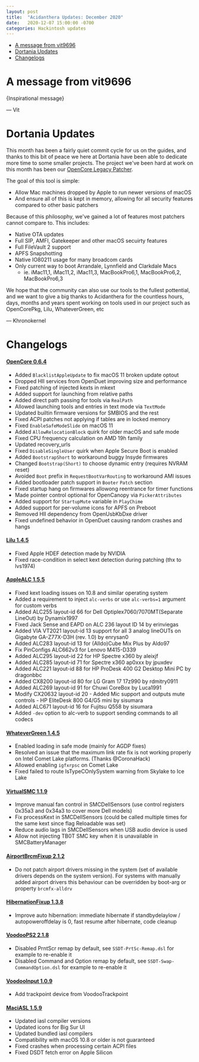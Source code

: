 ```yaml
---
layout: post
title:  "Acidanthera Updates: December 2020"
date:   2020-12-07 15:00:00 -0700
categories: Hackintosh updates
---
```


* [A message from vit9696](#a-message-from-vit9696)
* [Dortania Updates](#dortania-updates)
* [Changelogs](#changelogs)

# A message from vit9696

{Inspirational message}

— Vit

# Dortania Updates

This month has been a fairly quiet commit cycle for us on the guides, and thanks to this bit of peace we here at Dortania have been able to dedicate more time to some smaller projects. The project we've been hard at work on this month has been our [OpenCore Legacy Patcher](https://github.com/dortania/Opencore-Legacy-Patcher). 

The goal of this tool is simple:

* Allow Mac machines dropped by Apple to run newer versions of macOS
* And ensure all of this is kept in memory, allowing for all security features compared to other basic patchers

Because of this philosophy, we've gained a lot of features most patchers cannot compare to. This includes:

* Native OTA updates
* Full SIP, AMFI, Gatekeeper and other macOS secuirty features
* Full FileVault 2 support
* APFS Snapshotting
* Native IO80211 usage for many broadcom cards
* Only current way to boot Arrandale, Lynnfield and Clarkdale Macs
  * ie. iMac11,1, iMac11,2, iMac11,3, MacBookPro6,1, MacBookPro6,2, MacBookPro6,3
 
We hope that the community can also use our tools to the fullest pottential, and we want to give a big thanks to Acidanthera for the countless hours, days, months and years spent working on tools used in our project such as OpenCorePkg, Lilu, WhateverGreen, etc 

— Khronokernel

# Changelogs

#### [OpenCore 0.6.4](https://github.com/acidanthera/OpenCorePkg/releases)

- Added `BlacklistAppleUpdate` to fix macOS 11 broken update optout
- Dropped HII services from OpenDuet improving size and performance
- Fixed patching of injected kexts in mkext
- Added support for launching from relative paths
- Added direct path passing for tools via `RealPath`
- Allowed launching tools and entries in text mode via `TextMode`
- Updated builtin firmware versions for SMBIOS and the rest
- Fixed ACPI patches not applying if tables are in locked memory
- Fixed `EnableSafeModeSlide` on macOS 11
- Added `AllowRelocationBlock` quirk for older macOS and safe mode
- Fixed CPU frequency calculation on AMD 19h family
- Updated recovery_urls
- Fixed `DisableSingleUser` quirk when Apple Secure Boot is enabled
- Added `BootstrapShort` to workaround buggy Insyde firmwares
- Changed `Bootstrap(Short)` to choose dynamic entry (requires NVRAM reset)
- Avoided `Boot` prefix in `RequestBootVarRouting` to workaround AMI issues
- Added bootloader patch support in `Booter` `Patch` section
- Fixed startup hang on firmwares allowong reentrance for timer functions
- Made pointer control optional for OpenCanopy via `PickerAttributes`
- Added support for `StartupMute` variable in `PlayChime`
- Added support for per-volume icons for APFS on Preboot
- Removed HII dependency from OpenUsbKbDxe driver
- Fixed undefined behavior in OpenDuet causing random crashes and hangs

#### [Lilu 1.4.5](https://github.com/acidanthera/Lilu/releases)

- Fixed Apple HDEF detection made by NVIDIA
- Fixed race-condition in select kext detection during patching (thx to lvs1974)

#### [AppleALC 1.5.5](https://github.com/acidanthera/AppleALC/releases)

- Fixed kext loading issues on 10.8 and similar operating system
- Added a requirement to inject `alc-verbs` or use `alc-verbs=1` argument for custom verbs
- Added ALC255 layout-id 66 for Dell Optiplex7060/7070MT(Separate LineOut) by Dynamix1997
- Fixed Jack Sense and EAPD on ALC 236 layout ID 14 by erinviegas
- Added VIA VT2021 layout-id 13 support for all 3 analog lineOUTs on Gigabyte GA-Z77X-D3H (rev. 1.0) by enrysan0
- Added ALC283 layout-id 13 for (Alldo)Cube Mix Plus by Aldo97
- Fix PinConfigs ALC662v3 for Lenovo M415-D339
- Added ALC295 layout-id 22 for HP Spectre x360 by aleixjf
- Added ALC285 layout-id 71 for Spectre x360 ap0xxx by jpuxdev
- Added ALC221 layout-id 88 for HP ProDesk 400 G2 Desktop Mini PC by dragonbbc
- Added CX8200 layout-id 80 for LG Gram 17 17z990 by rdmitry0911
- Added ALC269 layout-id 91 for Chuwi CoreBox by Luca1991
- Modify CX20632 layout-id 20 - Added Mic support and outputs mute controls - HP EliteDesk 800 G4/G5 mini by sisumara
- Added ALC671 layout-id 16 for Fujitsu Q558 by sisumara
- Added `-dev` option to alc-verb to support sending commands to all codecs

#### [WhateverGreen 1.4.5](https://github.com/acidanthera/WhateverGreen/releases)

- Enabled loading in safe mode (mainly for AGDP fixes)
- Resolved an issue that the maximum link rate fix is not working properly on Intel Comet Lake platforms. (Thanks @CoronaHack)
- Allowed enabling `igfxrpsc` on Comet Lake
- Fixed failed to route IsTypeCOnlySystem warning from Skylake to Ice Lake

#### [VirtualSMC 1.1.9](https://github.com/acidanthera/VirtualSMC/releases)

- Improve manual fan control in SMCDellSensors (use control registers 0x35a3 and 0x34a3 to cover more Dell models)
- Fix processKext in SMCDellSensors (could be called multiple times for the same kext since flag Reloadable was set)
- Reduce audio lags in SMCDellSensors when USB audio device is used
- Allow not injecting TB0T SMC key when it is unavailable in SMCBatteryManager
 
#### [AirportBrcmFixup 2.1.2](https://github.com/acidanthera/AirportBrcmFixup/releases)

- Do not patch airport drivers missing in the system (set of available drivers depends on the system version). 
For systems with manually added airport drivers this behaviour can be overridden by boot-arg or property `brcmfx-alldrv`

#### [HibernationFixup 1.3.8](https://github.com/acidanthera/HibernationFixup/releases)

- Improve auto hibernation: immediate hibernate if standbydelaylow / autopoweroffdelay is 0, fast resume after hibernate, code cleanup

#### [VoodooPS2 2.1.8](https://github.com/acidanthera/VoodooPS2/releases)

- Disabled PrntScr remap by default, see `SSDT-PrtSc-Remap.dsl` for example to re-enable it
- Disabled Command and Option remap by default, see `SSDT-Swap-CommandOption.dsl` for example to re-enable it

#### [VoodooInput 1.0.9](https://github.com/acidanthera/VoodooInput/releases)

- Add trackpoint device from VoodooTrackpoint

#### [MaciASL 1.5.9](https://github.com/acidanthera/MaciASL/releases)

- Updated iasl compiler versions
- Updated icons for Big Sur UI
- Updated bundled iasl compilers
- Compatibility with macOS 10.8 or older is not guaranteed
- Fixed crashes when processing certain ACPI files
- Fixed DSDT fetch error on Apple Silicon

